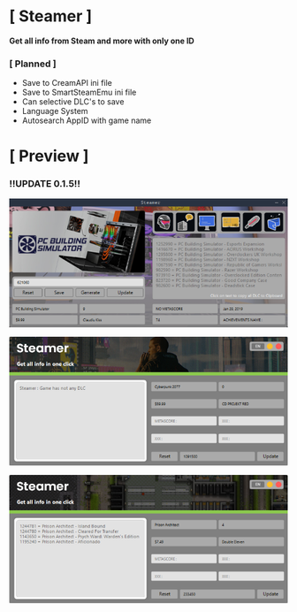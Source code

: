 # [ Steamer ]


**Get all info from Steam and more with only one ID**

### [ Planned ]

- Save to CreamAPI ini file
- Save to SmartSteamEmu ini file
- Can selective DLC's to save
- Language System
- Autosearch AppID with game name


# [ Preview ]
### !!UPDATE 0.1.5!!
![img3](https://raw.githubusercontent.com/semnyk/Steamer/main/image/Image3.PNG)

![img1](https://raw.githubusercontent.com/semnyk/Steamer/main/image/Image1.PNG)

![img2](https://raw.githubusercontent.com/semnyk/Steamer/main/image/Image2.PNG)
